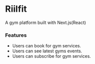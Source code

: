# Riilfit

A gym platform built with Next.js(React)

### Features
- Users can book for gym services.
- Users can see latest gyms events.
- Users can subscribe for gym services.
